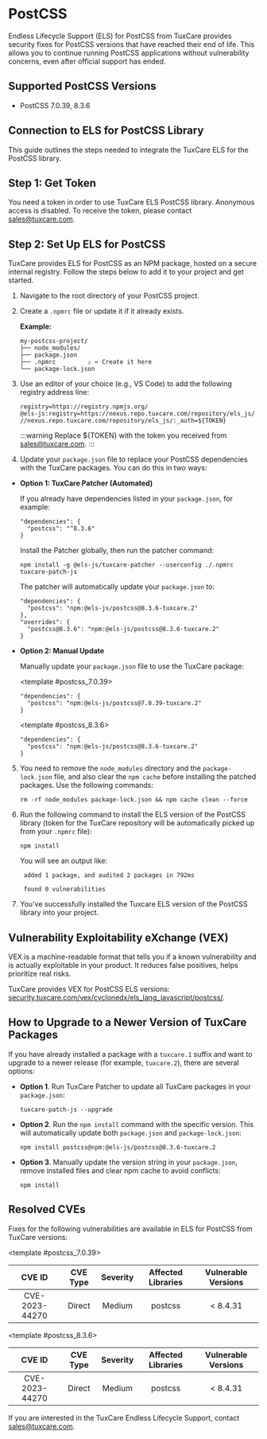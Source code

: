 # PostCSS

Endless Lifecycle Support (ELS) for PostCSS from TuxCare provides security fixes for PostCSS versions that have reached their end of life. This allows you to continue running PostCSS applications without vulnerability concerns, even after official support has ended.

## Supported PostCSS Versions

* PostCSS 7.0.39, 8.3.6

## Connection to ELS for PostCSS Library

This guide outlines the steps needed to integrate the TuxCare ELS for the PostCSS library.

## Step 1: Get Token

You need a token in order to use TuxCare ELS PostCSS library. Anonymous access is disabled. To receive the token, please contact [sales@tuxcare.com](mailto:sales@tuxcare.com).

## Step 2: Set Up ELS for PostCSS

TuxCare provides ELS for PostCSS as an NPM package, hosted on a secure internal registry. Follow the steps below to add it to your project and get started.

1. Navigate to the root directory of your PostCSS project.
2. Create a `.npmrc` file or update it if it already exists.

   **Example:**

   ```text
   my-postcss-project/
   ├── node_modules/
   ├── package.json
   ├── .npmrc         ⚠️ ← Create it here
   └── package-lock.json
   ```

3. Use an editor of your choice (e.g., VS Code) to add the following registry address line:

   <CodeWithCopy>

   ```text
   registry=https://registry.npmjs.org/
   @els-js:registry=https://nexus.repo.tuxcare.com/repository/els_js/
   //nexus.repo.tuxcare.com/repository/els_js/:_auth=${TOKEN}
   ```

   </CodeWithCopy>

   :::warning
   Replace ${TOKEN} with the token you received from [sales@tuxcare.com](mailto:sales@tuxcare.com).
   :::

4. Update your `package.json` file to replace your PostCSS dependencies with the TuxCare packages. You can do this in two ways:

  * **Option 1: TuxCare Patcher (Automated)**

    If you already have dependencies listed in your `package.json`, for example:

    ```text
    "dependencies": {
      "postcss": "^8.3.6"
    }
    ```

    Install the Patcher globally, then run the patcher command:

    <CodeWithCopy>

    ```text
    npm install -g @els-js/tuxcare-patcher --userconfig ./.npmrc
    tuxcare-patch-js
    ```

    </CodeWithCopy>

    The patcher will automatically update your `package.json` to:

    ```text
    "dependencies": {
      "postcss": "npm:@els-js/postcss@8.3.6-tuxcare.2"
    },
    "overrides": {
      "postcss@8.3.6": "npm:@els-js/postcss@8.3.6-tuxcare.2"
    }
    ```
    
  * **Option 2: Manual Update**

     Manually update your `package.json` file to use the TuxCare package:

    <TableTabs label="Choose PostCSS version: " >

     <template #postcss_7.0.39>

     <CodeWithCopy>

     ```text
     "dependencies": {
       "postcss": "npm:@els-js/postcss@7.0.39-tuxcare.2"
     }
     ```

     </CodeWithCopy>

     </template>

     <template #postcss_8.3.6>

     <CodeWithCopy>

     ```text
     "dependencies": {
       "postcss": "npm:@els-js/postcss@8.3.6-tuxcare.2"
     }
     ```

     </CodeWithCopy>

     </template>

    </TableTabs>

5. You need to remove the `node_modules` directory and the `package-lock.json` file, and also clear the `npm cache` before installing the patched packages. Use the following commands:
   
   <CodeWithCopy>

   ```text
   rm -rf node_modules package-lock.json && npm cache clean --force
   ```

   </CodeWithCopy>

6. Run the following command to install the ELS version of the PostCSS library (token for the TuxCare repository will be automatically picked up from your `.npmrc` file):

   <CodeWithCopy>

   ```text
   npm install
   ```

   </CodeWithCopy>

   You will see an output like:

   ```text
    added 1 package, and audited 2 packages in 792ms
    
    found 0 vulnerabilities
   ```

7. You've successfully installed the Tuxcare ELS version of the PostCSS library into your project.

## Vulnerability Exploitability eXchange (VEX) 

VEX is a machine-readable format that tells you if a known vulnerability and is actually exploitable in your product. It reduces false positives, helps prioritize real risks.

TuxCare provides VEX for PostCSS ELS versions: [security.tuxcare.com/vex/cyclonedx/els_lang_javascript/postcss/](https://security.tuxcare.com/vex/cyclonedx/els_lang_javascript/postcss/).

## How to Upgrade to a Newer Version of TuxCare Packages

If you have already installed a package with a `tuxcare.1` suffix and want to upgrade to a newer release (for example, `tuxcare.2`), there are several options:

* **Option 1**. Run TuxCare Patcher to update all TuxCare packages in your `package.json`:

  <CodeWithCopy>

  ```text
  tuxcare-patch-js --upgrade
  ```

  </CodeWithCopy>

* **Option 2**. Run the `npm install` command with the specific version. This will automatically update both `package.json` and `package-lock.json`:

  <CodeWithCopy>

  ```text
  npm install postcss@npm:@els-js/postcss@8.3.6-tuxcare.2
  ```

  </CodeWithCopy>

* **Option 3**. Manually update the version string in your `package.json`, remove installed files and clear npm cache to avoid conflicts:

  <CodeWithCopy>

  ```text
  npm install
  ```

  </CodeWithCopy>

## Resolved CVEs

Fixes for the following vulnerabilities are available in ELS for PostCSS from TuxCare versions:

<TableTabs label="Choose PostCSS version: " >

<template #postcss_7.0.39>

| CVE ID         | CVE Type | Severity | Affected Libraries | Vulnerable Versions |
| :------------: | :------: |:--------:|:------------------:| :----------------: |
| CVE-2023-44270 | Direct   | Medium   | postcss           | < 8.4.31           |

  </template>

<template #postcss_8.3.6>

| CVE ID         | CVE Type | Severity | Affected Libraries | Vulnerable Versions |
| :------------: | :------: |:--------:|:------------------:| :----------------: |
| CVE-2023-44270 | Direct   | Medium   | postcss           | < 8.4.31           |

  </template>

</TableTabs>

If you are interested in the TuxCare Endless Lifecycle Support, contact [sales@tuxcare.com](mailto:sales@tuxcare.com).

